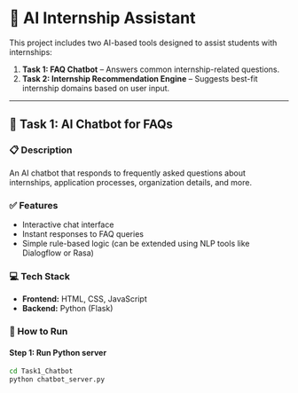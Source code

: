 # 🤖 AI Internship Assistant

This project includes two AI-based tools designed to assist students with internships:

1. **Task 1: FAQ Chatbot** – Answers common internship-related questions.
2. **Task 2: Internship Recommendation Engine** – Suggests best-fit internship domains based on user input.

---

## 📌 Task 1: AI Chatbot for FAQs

### 📋 Description
An AI chatbot that responds to frequently asked questions about internships, application processes, organization details, and more.

### ✅ Features
- Interactive chat interface
- Instant responses to FAQ queries
- Simple rule-based logic (can be extended using NLP tools like Dialogflow or Rasa)

### 💻 Tech Stack
- **Frontend:** HTML, CSS, JavaScript
- **Backend:** Python (Flask)

### 🚀 How to Run

#### Step 1: Run Python server
```bash
cd Task1_Chatbot
python chatbot_server.py
